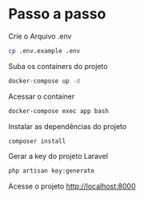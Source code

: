 # Passo a passo

Crie o Arquivo .env

```sh
cp .env.example .env
```

Suba os containers do projeto

```sh
docker-compose up -d
```


Acessar o container

```sh
docker-compose exec app bash
```


Instalar as dependências do projeto

```sh
composer install
```

Gerar a key do projeto Laravel

```sh
php artisan key:generate
```

Acesse o projeto
[http://localhost:8000](http://localhost:8000)
